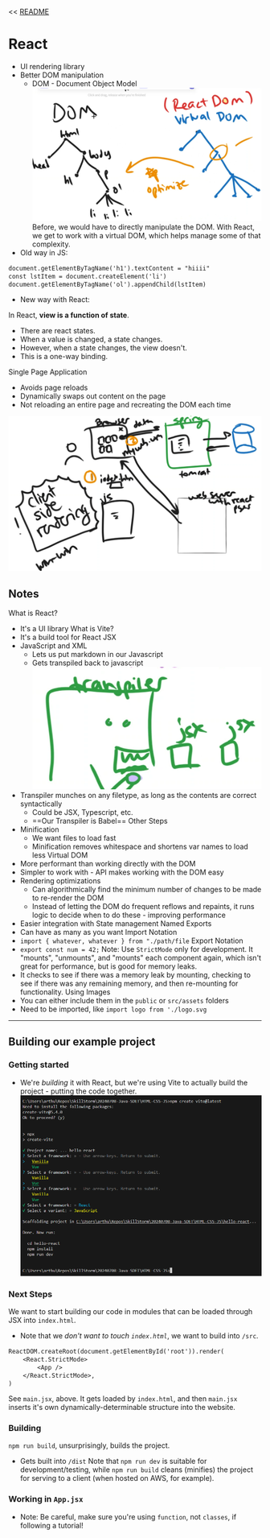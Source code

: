 << [README](README.md)

# React
  - UI rendering library
  - Better DOM manipulation
	  - DOM - Document Object Model
![](Images/Pasted%20image%2020240725094042.png)
Before, we would have to directly manipulate the DOM. With React, we get to work with a virtual DOM, which helps manage some of that complexity.
  - Old way in JS:
```
document.getElementByTagName('h1').textContent = "hiiii"
const lstItem = document.createElement('li')
document.getElementByTagName('ol').appendChild(lstItem)
```
 - New way with React:

In React, **view is a function of state**.
- There are react states.
- When a value is changed, a state changes.
- However, when a state changes, the view doesn't.
- This is a one-way binding.

Single Page Application
 - Avoids page reloads
 - Dynamically swaps out content on the page
 - Not reloading an entire page and recreating the DOM each time

![](Images/Pasted%20image%2020240725095903.png)

## Notes
What is React?
 - It's a UI library
What is Vite?
 - It's a build tool for React
JSX
 - JavaScript and XML
	 - Lets us put markdown in our Javascript
	 - Gets transpiled back to javascript
![](Images/Pasted%20image%2020240725105038.png)
 - Transpiler munches on any filetype, as long as the contents are correct syntactically 
	 - Could be JSX, Typescript, etc.
	 - ==Our Transpiler is Babel==
Other Steps
- Minification
	- We want files to load fast
	- Minification removes whitespace and shortens var names to load less
Virtual DOM
 - More performant than working directly with the DOM
 - Simpler to work with - API makes working with the DOM easy
 - Rendering optimizations
	 - Can algorithmically find the minimum number of changes to be made to re-render the DOM
	 - Instead of letting the DOM do frequent reflows and repaints, it runs logic to decide when to do these - improving performance
 - Easier integration with State management
Named Exports
 - Can have as many as you want
Import Notation
- `import { whatever, whatever } from "./path/file`
Export Notation
 - `export const num = 42;`
Note: Use `StrictMode` only for development. It "mounts", "unmounts", and "mounts" each component again, which isn't great for performance, but is good for memory leaks.
 - It checks to see if there was a memory leak by mounting, checking to see if there was any remaining memory, and then re-mounting for functionality.
Using Images
 - You can either include them in the `public` or `src/assets` folders
 - Need to be imported, like `import logo from './logo.svg`

---

## Building our example project

### Getting started
 - We're *building* it with React, but we're using Vite to actually build the project - putting the code together.
![](Images/Pasted%20image%2020240725103034.png)

### Next Steps
We want to start building our code in modules that can be loaded through JSX into `index.html`. 
 - Note that we *don't want to touch `index.html`*, we want to build into `/src`.
```
ReactDOM.createRoot(document.getElementById('root')).render(
	<React.StrictMode>
		<App />
	</React.StrictMode>,
)
```
See `main.jsx`, above. It gets loaded by `index.html`, and then `main.jsx` inserts it's own dynamically-determinable structure into the website.

### Building
`npm run build`, unsurprisingly, builds the project.
 - Gets built into `/dist`
 Note that `npm run dev` is suitable for development/testing, while `npm run build` cleans (minifies) the project for serving to a client (when hosted on AWS, for example).

### Working in `App.jsx`
 - Note: Be careful, make sure you're using `function`, not `classes`, if following a tutorial!

